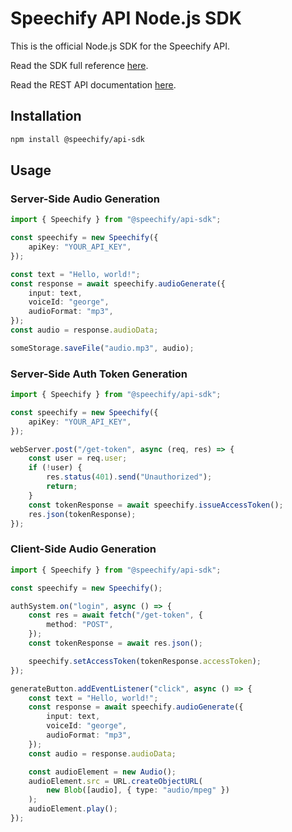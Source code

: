 # Speechify API Node.js SDK

This is the official Node.js SDK for the Speechify API.

Read the SDK full reference [here](https://speechifyinc.github.io/speechify-api-sdks/nodejs).

Read the REST API documentation [here](https://docs.sws.speechify.com/docs/overview).

## Installation

```bash
npm install @speechify/api-sdk
```

## Usage

### Server-Side Audio Generation

```typescript
import { Speechify } from "@speechify/api-sdk";

const speechify = new Speechify({
	apiKey: "YOUR_API_KEY",
});

const text = "Hello, world!";
const response = await speechify.audioGenerate({
	input: text,
	voiceId: "george",
	audioFormat: "mp3",
});
const audio = response.audioData;

someStorage.saveFile("audio.mp3", audio);
```

### Server-Side Auth Token Generation

```typescript
import { Speechify } from "@speechify/api-sdk";

const speechify = new Speechify({
	apiKey: "YOUR_API_KEY",
});

webServer.post("/get-token", async (req, res) => {
	const user = req.user;
	if (!user) {
		res.status(401).send("Unauthorized");
		return;
	}
	const tokenResponse = await speechify.issueAccessToken();
	res.json(tokenResponse);
});
```

### Client-Side Audio Generation

```typescript
import { Speechify } from "@speechify/api-sdk";

const speechify = new Speechify();

authSystem.on("login", async () => {
	const res = await fetch("/get-token", {
		method: "POST",
	});
	const tokenResponse = await res.json();

	speechify.setAccessToken(tokenResponse.accessToken);
});

generateButton.addEventListener("click", async () => {
	const text = "Hello, world!";
	const response = await speechify.audioGenerate({
		input: text,
		voiceId: "george",
		audioFormat: "mp3",
	});
	const audio = response.audioData;

	const audioElement = new Audio();
	audioElement.src = URL.createObjectURL(
		new Blob([audio], { type: "audio/mpeg" })
	);
	audioElement.play();
});
```
